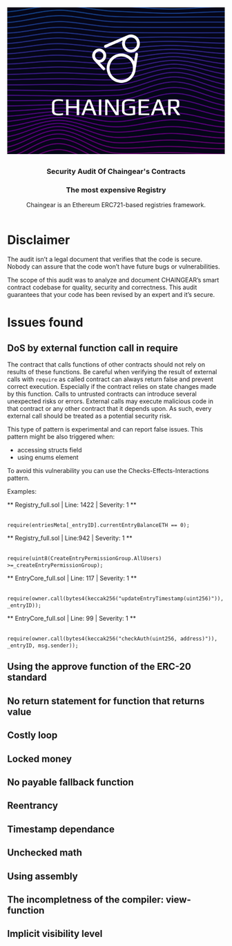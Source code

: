 <h1 align="center">
  <img src="/logo_chaigear_970.png"
  alt="chaingear" width="970"></a>
</h1>

<h3 align="center">Security Audit Of Chaingear's Contracts</h3>
<h3 align="center">The most expensive Registry</h3>
<div align="center">
  Chaingear is an Ethereum ERC721-based registries framework.
</div>

<br />

# Disclaimer 

The audit isn’t a legal document that verifies that the code is secure. Nobody can assure that the code won’t have future bugs or vulnerabilities.  

The scope of this audit was to analyze and document CHAINGEAR’s smart contract codebase for quality, security and correctness. This audit guarantees that your code has been revised by an expert and it’s secure. 

# Issues found 

## DoS by external function call in require

The contract that calls functions of other contracts should not rely on results of these functions. Be careful when verifying the result of external calls with <code>require</code> as called contract can always return false and prevent correct execution. Especially if the contract relies on state changes made by this function.
Calls to untrusted contracts can introduce several unexpected risks or errors. External calls may execute malicious code in that contract or any other contract that it depends upon. As such, every external call should be treated as a potential security risk. 

This type of pattern is experimental and can report false issues. This pattern might be also triggered when: 
- accessing structs field
- using enums element

To avoid this vulnerability you can use the Checks-Effects-Interactions pattern.

Examples: 

** Registry_full.sol | Line: 1422 | Severity: 1 **

```solidity

require(entriesMeta[_entryID].currentEntryBalanceETH == 0);

```
** Registry_full.sol | Line:942 |  Severity: 1 **

```solidity

require(uint8(CreateEntryPermissionGroup.AllUsers) >=_createEntryPermissionGroup);

```

** EntryCore_full.sol | Line: 117 | Severity: 1 **

```solidity

require(owner.call(bytes4(keccak256("updateEntryTimestamp(uint256)")), _entryID));

```
** EntryCore_full.sol | Line: 99 | Severity: 1 **

```solidity

require(owner.call(bytes4(keccak256("checkAuth(uint256, address)")), _entryID, msg.sender));

```



## Using the approve function of the ERC-20 standard

## No return statement for function that returns value 

## Costly loop

## Locked money

## No payable fallback function

## Reentrancy 

## Timestamp dependance

## Unchecked math

## Using assembly

## The incompletness of the compiler: view-function 

## Implicit visibility level